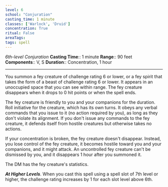 ```yaml
---
level: 6
school: "Conjuration"
casting_time: 1 minute
classes: ['Warlock', 'Druid']
concentration: True
ritual: False
areaTags: 
tags: spell
---
```


_6th-level Conjuration_
**Casting Time**:: 1 minute
**Range**:: 90 feet
**Components**:: V, S
**Duration**:: Concentration, 1 hour

---

You summon a fey creature of challenge rating 6 or lower, or a fey spirit that takes the form of a beast of challenge rating 6 or lower. It appears in an unoccupied space that you can see within range. The fey creature disappears when it drops to 0 hit points or when the spell ends.

The fey creature is friendly to you and your companions for the duration. Roll initiative for the creature, which has its own turns. It obeys any verbal commands that you issue to it (no action required by you), as long as they don't violate its alignment. If you don't issue any commands to the fey creature, it defends itself from hostile creatures but otherwise takes no actions.

If your concentration is broken, the fey creature doesn't disappear. Instead, you lose control of the fey creature, it becomes hostile toward you and your companions, and it might attack. An uncontrolled fey creature can't be dismissed by you, and it disappears 1 hour after you summoned it.

The DM has the fey creature's statistics.


**_At Higher Levels_**. When you cast this spell using a spell slot of 7th level or higher, the challenge rating increases by 1 for each slot level above 6th.


